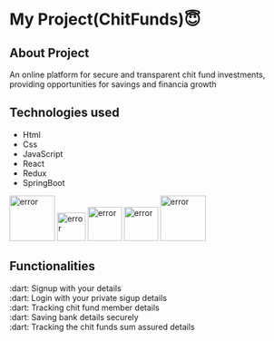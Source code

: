 <h1>My Project(ChitFunds)😇</h1>

<h2>About Project</h2>
<p>An online platform for secure and transparent chit fund investments, providing opportunities for savings and financia growth</p>
<h2>Technologies used</h2>
<ul>
  <li>Html</li>
  <li>Css</li>
  <li>JavaScript</li>
  <li>React</li>
  <li>Redux</li>
  <li>SpringBoot</li>
</ul>
<div>
  <img style="width:80px"src="https://cdn3d.iconscout.com/3d/free/thumb/free-html-5728485-4781249.png?f=webp" alt="error"/>
  <img style="width:50px"src="https://upload.wikimedia.org/wikipedia/commons/thumb/d/d5/CSS3_logo_and_wordmark.svg/1200px-CSS3_logo_and_wordmark.svg.png" alt="error"/>
  <img style="width:60px"src="https://www.freepnglogos.com/uploads/javascript-png/png-javascript-badge-picture-8.png" alt="error"/>
  <img style="width:60px"src="https://ionicframework.com/docs/icons/logo-react-icon.png" alt="error"/>
  <img style="width:80px"src="https://logodix.com/logo/1614302.png" alt="error"/>
</div>
<h2>Functionalities</h2>
 :dart: Signup with your details<br>
 :dart: Login with your private sigup details<br>
 :dart: Tracking chit fund member details<br>
 :dart: Saving bank details securely<br>
 :dart: Tracking the chit funds sum assured details
